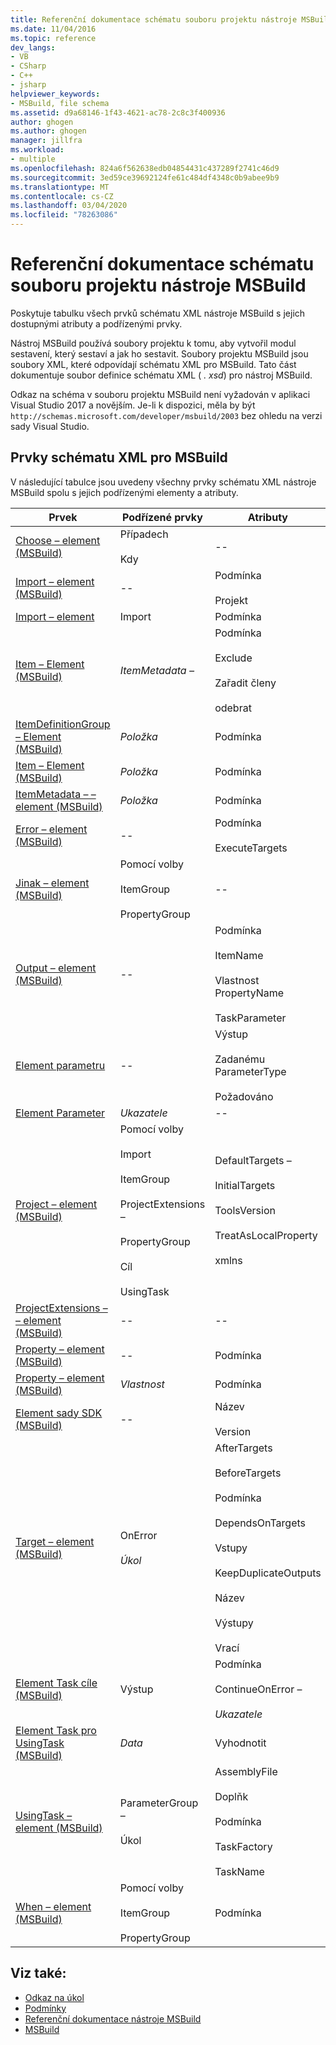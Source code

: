 ```yaml
---
title: Referenční dokumentace schématu souboru projektu nástroje MSBuild | Microsoft Docs
ms.date: 11/04/2016
ms.topic: reference
dev_langs:
- VB
- CSharp
- C++
- jsharp
helpviewer_keywords:
- MSBuild, file schema
ms.assetid: d9a68146-1f43-4621-ac78-2c8c3f400936
author: ghogen
ms.author: ghogen
manager: jillfra
ms.workload:
- multiple
ms.openlocfilehash: 824a6f562638edb04854431c437289f2741c46d9
ms.sourcegitcommit: 3ed59ce39692124fe61c484df4348c0b9abee9b9
ms.translationtype: MT
ms.contentlocale: cs-CZ
ms.lasthandoff: 03/04/2020
ms.locfileid: "78263086"
---
```

# <a name="msbuild-project-file-schema-reference"></a>Referenční dokumentace schématu souboru projektu nástroje MSBuild

Poskytuje tabulku všech prvků schématu XML nástroje MSBuild s jejich dostupnými atributy a podřízenými prvky.

 Nástroj MSBuild používá soubory projektu k tomu, aby vytvořil modul sestavení, který sestaví a jak ho sestavit. Soubory projektu MSBuild jsou soubory XML, které odpovídají schématu XML pro MSBuild. Tato část dokumentuje soubor definice schématu XML ( *. xsd*) pro nástroj MSBuild.

Odkaz na schéma v souboru projektu MSBuild není vyžadován v aplikaci Visual Studio 2017 a novějším. Je-li k dispozici, měla by být ` http://schemas.microsoft.com/developer/msbuild/2003` bez ohledu na verzi sady Visual Studio.

## <a name="msbuild-xml-schema-elements"></a>Prvky schématu XML pro MSBuild

 V následující tabulce jsou uvedeny všechny prvky schématu XML nástroje MSBuild spolu s jejich podřízenými elementy a atributy.

|Prvek|Podřízené prvky|Atributy|
|-------------|--------------------|----------------|
|[Choose – element (MSBuild)](../msbuild/choose-element-msbuild.md)|Případech<br /><br /> Kdy|--|
|[Import – element (MSBuild)](../msbuild/import-element-msbuild.md)|--|Podmínka<br /><br /> Projekt|
|[Import – element](../msbuild/importgroup-element.md)|Import|Podmínka|
|[Item – Element (MSBuild)](../msbuild/item-element-msbuild.md)|*ItemMetadata –*|Podmínka<br /><br /> Exclude<br /><br /> Zařadit členy<br /><br /> odebrat|
|[ItemDefinitionGroup – Element (MSBuild)](../msbuild/itemdefinitiongroup-element-msbuild.md)|*Položka*|Podmínka|
|[Item – Element (MSBuild)](../msbuild/itemgroup-element-msbuild.md)|*Položka*|Podmínka|
|[ItemMetadata – – element (MSBuild)](../msbuild/itemmetadata-element-msbuild.md)|*Položka*|Podmínka|
|[Error – element (MSBuild)](../msbuild/onerror-element-msbuild.md)|--|Podmínka<br /><br /> ExecuteTargets|
|[Jinak – element (MSBuild)](../msbuild/otherwise-element-msbuild.md)|Pomocí volby<br /><br /> ItemGroup<br /><br /> PropertyGroup|--|
|[Output – element (MSBuild)](../msbuild/output-element-msbuild.md)|--|Podmínka<br /><br /> ItemName<br /><br /> Vlastnost PropertyName<br /><br /> TaskParameter|
|[Element parametru](../msbuild/parameter-element.md)|--|Výstup<br /><br /> Zadanému ParameterType<br /><br /> Požadováno|
|[Element Parameter](../msbuild/parametergroup-element.md)|*Ukazatele*|--|
|[Project – element (MSBuild)](../msbuild/project-element-msbuild.md)|Pomocí volby<br /><br /> Import<br /><br /> ItemGroup<br /><br /> ProjectExtensions –<br /><br /> PropertyGroup<br /><br /> Cíl<br /><br /> UsingTask|DefaultTargets –<br /><br /> InitialTargets<br /><br /> ToolsVersion<br /><br /> TreatAsLocalProperty<br /><br /> xmlns|
|[ProjectExtensions – – element (MSBuild)](../msbuild/projectextensions-element-msbuild.md)|--|--|
|[Property – element (MSBuild)](../msbuild/property-element-msbuild.md)|--|Podmínka|
|[Property – element (MSBuild)](../msbuild/propertygroup-element-msbuild.md)|*Vlastnost*|Podmínka|
|[Element sady SDK (MSBuild)](../msbuild/sdk-element-msbuild.md)|--|Název<br /><br /> Version|
|[Target – element (MSBuild)](../msbuild/target-element-msbuild.md)|OnError<br /><br /> *Úkol*|AfterTargets<br /><br /> BeforeTargets<br /><br /> Podmínka<br /><br /> DependsOnTargets<br /><br /> Vstupy<br /><br /> KeepDuplicateOutputs<br /><br /> Název<br /><br /> Výstupy<br /><br /> Vrací|
|[Element Task cíle (MSBuild)](../msbuild/task-element-msbuild.md)|Výstup|Podmínka<br /><br /> ContinueOnError –<br /><br /> *Ukazatele*|
|[Element Task pro UsingTask (MSBuild)](../msbuild/taskbody-element-msbuild.md)|*Data*|Vyhodnotit|
|[UsingTask – element (MSBuild)](../msbuild/usingtask-element-msbuild.md)|ParameterGroup –<br /><br /> Úkol|AssemblyFile<br /><br /> Doplňk<br /><br /> Podmínka<br /><br /> TaskFactory<br /><br /> TaskName|
|[When – element (MSBuild)](../msbuild/when-element-msbuild.md)|Pomocí volby<br /><br /> ItemGroup<br /><br /> PropertyGroup|Podmínka|

## <a name="see-also"></a>Viz také:

- [Odkaz na úkol](../msbuild/msbuild-task-reference.md)
- [Podmínky](../msbuild/msbuild-conditions.md)
- [Referenční dokumentace nástroje MSBuild](../msbuild/msbuild-reference.md)
- [MSBuild](../msbuild/msbuild.md)
